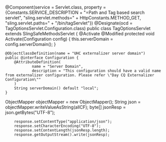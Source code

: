 @Component(service = Servlet.class, property = {Constants.SERVICE_DESCRIPTION + "=Path and Tag based search servlet",
        "sling.servlet.methods=" + HttpConstants.METHOD_GET, "sling.servlet.paths=" + "/bin/tagServlet"})
@Designate(ocd = TagOptionsServlet.Configuration.class)
public class TagOptionsServlet extends SlingSafeMethodsServlet {
@Activate
    @Modified
    protected void Activate(Configuration config) {
        this.serverDomain = config.serverDomain();
    }

    @ObjectClassDefinition(name = "UHC externalizer server domain")
    public @interface Configuration {
        @AttributeDefinition(
                name = "Server Domain",
                description = "This configuration should have a valid name from externalizer configuration. Please refer \"Day CQ Externalizer Configuration\""
        )
        String serverDomain() default "local";
    }
ObjectMapper objectMapper = new ObjectMapper();
        String json = objectMapper.writeValueAsString(allCF);
        byte[] jsonResp = json.getBytes("UTF-8");

        response.setContentType("application/json");
        response.setCharacterEncoding("UTF-8");
        response.setContentLength(jsonResp.length);
        response.getOutputStream().write(jsonResp);
